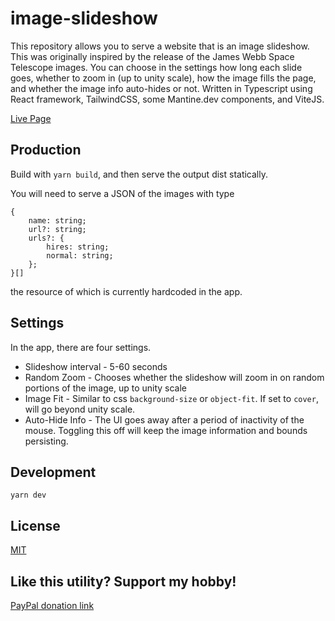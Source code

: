 # image-slideshow

This repository allows you to serve a website that is an image slideshow. This was originally inspired by the release of the James Webb Space Telescope images. You can choose in the settings how long each slide goes, whether to zoom in (up to unity scale), how the image fills the page, and whether the image info auto-hides or not. Written in Typescript using React framework, TailwindCSS, some Mantine.dev components, and ViteJS.

[Live Page]('https://jwst.seanchenpiano.com')

## Production

Build with `yarn build`, and then serve the output dist statically.

You will need to serve a JSON of the images with type
```
{
    name: string;
    url?: string;
    urls?: {
        hires: string;
        normal: string;
    };
}[]
```
the resource of which is currently hardcoded in the app.

## Settings

In the app, there are four settings.
* Slideshow interval - 5-60 seconds
* Random Zoom - Chooses whether the slideshow will zoom in on random portions of the image, up to unity scale
* Image Fit - Similar to css `background-size` or `object-fit`. If set to `cover`, will go beyond unity scale.
* Auto-Hide Info - The UI goes away after a period of inactivity of the mouse. Toggling this off will keep the image information and bounds persisting.

## Development
```
yarn dev
```

## License

[MIT](LICENSE)

## Like this utility? Support my hobby!

[PayPal donation link](https://paypal.me/seanchenpiano?locale.x=en_US)